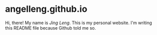 angelleng.github.io
===================
Hi, there! My name is _Jing_ _Leng_.
This is my personal website. 
I'm writing this README file because Github told me so. 
